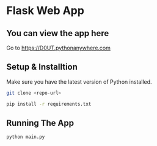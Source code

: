 # Flask Web App

## You can view the app here

Go to https://D0UT.pythonanywhere.com


## Setup & Installtion

Make sure you have the latest version of Python installed.

```bash
git clone <repo-url>
```

```bash
pip install -r requirements.txt
```

## Running The App

```bash
python main.py
```
